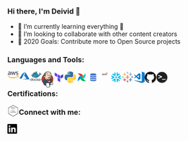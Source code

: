 ### Hi there, I'm Deivid 👋

- 🌱 I’m currently learning everything 🤣
- 👯 I’m looking to collaborate with other content creators
- 🥅 2020 Goals: Contribute more to Open Source projects

### Languages and Tools:

<img align="left" alt="AWS" width="26px" src="https://raw.githubusercontent.com/deivid-robim/deivid-robim/master/icons/aws.png" />
<img align="left" alt="Azure" width="26px" src="https://raw.githubusercontent.com/deivid-robim/deivid-robim/master/icons/azure.png" />
<img align="left" alt="Terminal" width="26px" src="https://raw.githubusercontent.com/deivid-robim/deivid-robim/master/icons/docker.svg" />
<img align="left" alt="Terminal" width="26px" src="https://raw.githubusercontent.com/deivid-robim/deivid-robim/master/icons/jenkins.png" />
<img align="left" alt="SQL" width="26px" src="https://raw.githubusercontent.com/deivid-robim/deivid-robim/master/icons/terraform.png" />
<img align="left" alt="Python" width="26px" src="https://raw.githubusercontent.com/deivid-robim/deivid-robim/master/icons/python.png" />
<img align="left" alt="Airflow" width="26px" src="https://raw.githubusercontent.com/deivid-robim/deivid-robim/master/icons/apache-airflow.png" />
<img align="left" alt="SQL" width="26px" src="https://raw.githubusercontent.com/deivid-robim/deivid-robim/master/icons/sql.png" />
<img align="left" alt="Snowflake" width="26px" src="https://raw.githubusercontent.com/deivid-robim/deivid-robim/master/icons/apache-spark.png" />
<img align="left" alt="Snowflake" width="26px" src="https://raw.githubusercontent.com/deivid-robim/deivid-robim/master/icons/snowflake.png" />
<img align="left" alt="Tableau" width="26px" src="https://raw.githubusercontent.com/deivid-robim/deivid-robim/master/icons/tableau.svg" />
<img align="left" alt="Visual Studio Code" width="26px" src="https://raw.githubusercontent.com/deivid-robim/deivid-robim/master/icons/visual-studio-code.png" />
<img align="left" alt="GitHub" width="26px" src="https://raw.githubusercontent.com/deivid-robim/deivid-robim/master/icons/github.png" />
<img align="left" alt="Terminal" width="26px" src="https://raw.githubusercontent.com/deivid-robim/deivid-robim/master/icons/terminal.png" />

<br />

### Certifications: 

<img align="left" alt="Terminal" width="26px" src="https://raw.githubusercontent.com/deivid-robim/deivid-robim/master/certifications/AWS-CloudPractitioner.png" />

### Connect with me:

[<img align="left" alt="Deivid Robim | LinkedIn" width="22px" src="https://raw.githubusercontent.com/deivid-robim/deivid-robim/master/icons/linkedin.svg" />][linkedin]

<br />

[linkedin]: https://www.linkedin.com/in/deivid-robim-200b3330/

